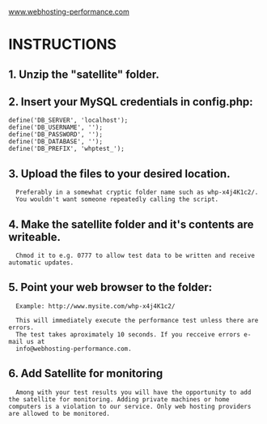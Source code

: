 
www.webhosting-performance.com

# INSTRUCTIONS

## 1. Unzip the "satellite" folder.

## 2. Insert your MySQL credentials in config.php:

    define('DB_SERVER', 'localhost');
    define('DB_USERNAME', '');
    define('DB_PASSWORD', '');
    define('DB_DATABASE', '');
    define('DB_PREFIX', 'whptest_');

## 3. Upload the files to your desired location.

      Preferably in a somewhat cryptic folder name such as whp-x4j4K1c2/.
      You wouldn't want someone repeatedly calling the script.

## 4. Make the satellite folder and it's contents are writeable.

      Chmod it to e.g. 0777 to allow test data to be written and receive automatic updates.

## 5. Point your web browser to the folder:

      Example: http://www.mysite.com/whp-x4j4K1c2/

      This will immediately execute the performance test unless there are errors.
      The test takes aproximately 10 seconds. If you recceive errors e-mail us at
      info@webhosting-performance.com.

## 6. Add Satellite for monitoring

      Among with your test results you will have the opportunity to add the satellite for monitoring. Adding private machines or home computers is a violation to our service. Only web hosting providers are allowed to be monitored.
